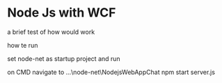 # Node Js with WCF
a brief test of how would work

how te run

set node-net as startup project and run

on CMD navigate to ...\node-net\NodejsWebAppChat
npm start server.js


